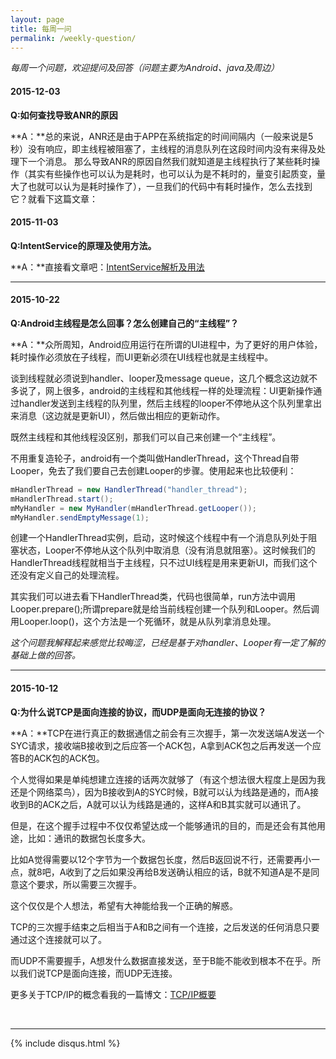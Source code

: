 ```yaml
---
layout: page
title: 每周一问
permalink: /weekly-question/
---
```


*每周一个问题，欢迎提问及回答（问题主要为Android、java及周边）*

#### 2015-12-03

**Q:如何查找导致ANR的原因**

**A：**总的来说，ANR还是由于APP在系统指定的时间间隔内（一般来说是5秒）没有响应，即主线程被阻塞了，主线程的消息队列在这段时间内没有来得及处理下一个消息。
那么导致ANR的原因自然我们就知道是主线程执行了某些耗时操作（其实有些操作也可以认为是耗时，也可以认为是不耗时的，量变引起质变，量大了也就可以认为是耗时操作了），一旦我们的代码中有耗时操作，怎么去找到它？就看下这篇文章：


#### 2015-11-03

**Q:IntentService的原理及使用方法。**

**A：**直接看文章吧：[IntentService解析及用法](http://blog.hikyson.cn/Intent-Service%E8%A7%A3%E6%9E%90%E5%8F%8A%E7%94%A8%E6%B3%95/)

---

#### 2015-10-22

**Q:Android主线程是怎么回事？怎么创建自己的“主线程”？**

**A：**众所周知，Android应用运行在所谓的UI进程中，为了更好的用户体验，耗时操作必须放在子线程，而UI更新必须在UI线程也就是主线程中。

谈到线程就必须说到handler、looper及message queue，这几个概念这边就不多说了，网上很多，android的主线程和其他线程一样的处理流程：UI更新操作通过handler发送到主线程的队列里，然后主线程的looper不停地从这个队列里拿出来消息（这边就是更新UI），然后做出相应的更新动作。

既然主线程和其他线程没区别，那我们可以自己来创建一个“主线程”。

不用重复造轮子，android有一个类叫做HandlerThread，这个Thread自带Looper，免去了我们要自己去创建Looper的步骤。使用起来也比较便利：

```java
mHandlerThread = new HandlerThread("handler_thread");
mHandlerThread.start();
mMyHandler = new MyHandler(mHandlerThread.getLooper());
mMyHandler.sendEmptyMessage(1);
```

创建一个HandlerThread实例，启动，这时候这个线程中有一个消息队列处于阻塞状态，Looper不停地从这个队列中取消息（没有消息就阻塞）。这时候我们的HandlerThread线程就相当于主线程，只不过UI线程是用来更新UI，而我们这个还没有定义自己的处理流程。

其实我们可以进去看下HandlerThread类，代码也很简单，run方法中调用Looper.prepare();所谓prepare就是给当前线程创建一个队列和Looper。然后调用Looper.loop()，这个方法是一个死循环，就是从队列拿消息处理。

*这个问题我解释起来感觉比较晦涩，已经是基于对handler、Looper有一定了解的基础上做的回答。*

---

#### 2015-10-12

**Q:为什么说TCP是面向连接的协议，而UDP是面向无连接的协议？**

**A：**TCP在进行真正的数据通信之前会有三次握手，第一次发送端A发送一个SYC请求，接收端B接收到之后应答一个ACK包，A拿到ACK包之后再发送一个应答B的ACK包的ACK包。

个人觉得如果是单纯想建立连接的话两次就够了（有这个想法很大程度上是因为我还是个网络菜鸟），因为B接收到A的SYC时候，B就可以认为线路是通的，而A接收到B的ACK之后，A就可以认为线路是通的，这样A和B其实就可以通讯了。

但是，在这个握手过程中不仅仅希望达成一个能够通讯的目的，而是还会有其他用途，比如：通讯的数据包长度多大。

比如A觉得需要以12个字节为一个数据包长度，然后B返回说不行，还需要再小一点，就8吧，A收到了之后如果没再给B发送确认相应的话，B就不知道A是不是同意这个要求，所以需要三次握手。

这个仅仅是个人想法，希望有大神能给我一个正确的解惑。

TCP的三次握手结束之后相当于A和B之间有一个连接，之后发送的任何消息只要通过这个连接就可以了。

而UDP不需要握手，A想发什么数据直接发送，至于B能不能收到根本不在乎。所以我们说TCP是面向连接，而UDP无连接。

更多关于TCP/IP的概念看我的一篇博文：[TCP/IP概要](http://blog.hikyson.cn/TCP-IP%E6%A6%82%E8%A6%81/)


<br/>
  
<hr/>

{% include disqus.html %}
